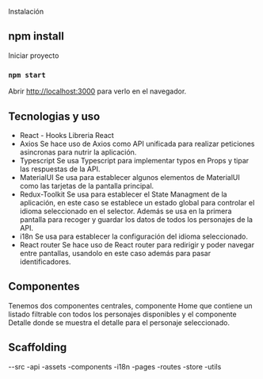 
Instalación
## npm install

Iniciar proyecto
### `npm start`
Abrir [http://localhost:3000](http://localhost:3000) para verlo en el navegador.

## Tecnologias y uso
* React - Hooks 
  Libreria React
* Axios
  Se hace uso de Axios como API unificada para realizar peticiones asincronas para nutrir la aplicación.
* Typescript
  Se usa Typescript para implementar typos en Props y tipar las respuestas de la API.
* MaterialUI
  Se usa para establecer algunos elementos de MaterialUI como las tarjetas de la pantalla principal.
* Redux-Toolkit
  Se usa para establecer el State Managment de la aplicación, en este caso se establece un estado global para controlar el idioma seleccionado en el selector.
  Además se usa en la primera pantalla para recoger y guardar los datos de todos los personajes de la API.
* i18n
  Se usa para establecer la configuración del idioma seleccionado.
* React router
  Se hace uso de React router para redirigir y poder navegar entre pantallas, usandolo en este caso además para pasar identificadores.

## Componentes
Tenemos dos componentes centrales, componente Home que contiene un listado filtrable con todos los personajes disponibles y el componente Detalle donde se muestra el detalle para el personaje seleccionado.

## Scaffolding
--src
  -api
  -assets
  -components
  -i18n 
  -pages
  -routes
  -store
  -utils
